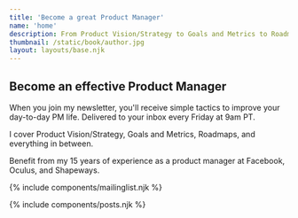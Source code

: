 ```yaml
---
title: 'Become a great Product Manager'
name: 'home'
description: From Product Vision/Strategy to Goals and Metrics to Roadmaps and everything in between. Simple improvements you can make to improve your day-to-day PM life.
thumbnail: /static/book/author.jpg
layout: layouts/base.njk
---
```

## Become an effective Product Manager

When you join my newsletter, you'll receive simple tactics to improve your day-to-day PM life. Delivered to your inbox every Friday at 9am PT.

I cover Product Vision/Strategy, Goals and Metrics, Roadmaps, and everything in between.

Benefit from my 15 years of experience as a product manager at Facebook, Oculus, and Shapeways.

{% include components/mailinglist.njk %}

{% include components/posts.njk %}